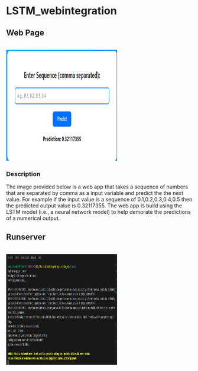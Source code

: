 # LSTM_webintegration

## Web Page

<br>
<img src="static\img\Screenshot 2025-05-19 225515.png" width="300" height="300" /> 
<br>

### Description

The image provided below is a web app that takes a sequence of numbers that are separated by comma as a input variable and predict the the next value. For example if the input value is a sequence of 0.1,0.2,0.3,0.4,0.5 then the predicted output value is 0.32117355. The web app is build using the LSTM model (i.e., a neural network model) to help demorate the predictions of a numerical output.

## Runserver

<br>
<img src="static\img\Screenshot 2025-05-19 225459.png" width="300" height="300" /> 
<br>
